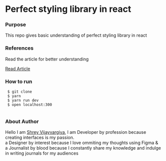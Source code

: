 <h1>Perfect styling library in react</h1>

<h3>Purpose</h3>
<p>This repo gives basic understanding of perfect styling library in react</p>


<h3>References</h3>
<p>Read the article for better understanding</p>

<a href="https://shreyvijayvargiya26.medium.com/perfect-styling-library-for-react-933c533bd1f4">Read Article</a>

<h3>How to run</h3>
 
 ```
  $ git clone
  $ yarn
  $ yarn run dev
  $ open localhost:300
  
 ```

<h3>About Author</h3>
<p>Hello I am <a href="https://shreyvijayvargiya26.medium.com/">Shrey Vijayvargiya</a>, I am Developer by profession because creating interfaces is my passion. 
  <br /> a Designer by interest because I love ommiting my thoughts using Figma & <br />a Journalist by blood because I constantly share my knowledge and indulge in writing journals for my audiences</p>
